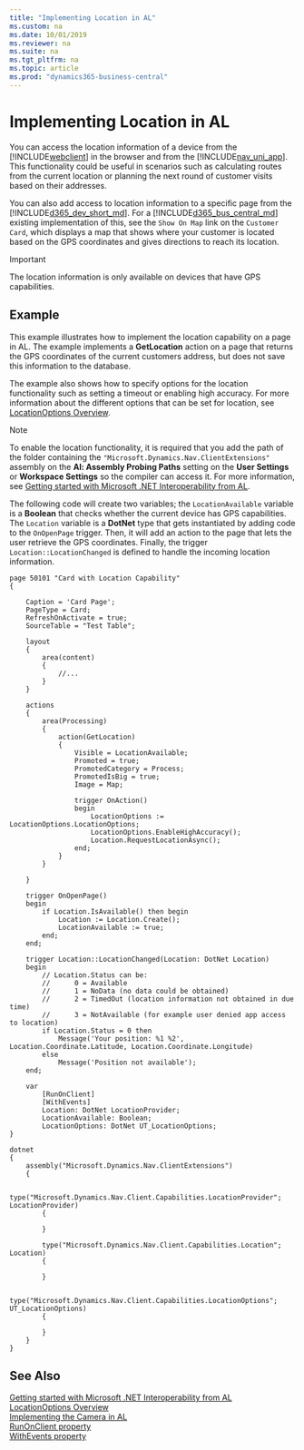 ```yaml
---
title: "Implementing Location in AL"
ms.custom: na
ms.date: 10/01/2019
ms.reviewer: na
ms.suite: na
ms.tgt_pltfrm: na
ms.topic: article
ms.prod: "dynamics365-business-central"
---
```


# Implementing Location in AL
You can access the location information of a device from the [!INCLUDE[webclient](includes/webclient.md)] in the browser and from the [!INCLUDE[nav_uni_app](includes/nav_uni_app_md.md)]. This functionality could be useful in scenarios such as calculating routes from the current location or planning the next round of customer visits based on their addresses.

You can also add access to location information to a specific page from the [!INCLUDE[d365_dev_short_md](includes/d365_dev_short_md.md)].
For a [!INCLUDE[d365_bus_central_md](includes/d365_bus_central_md.md)] existing implementation of this, see the `Show On Map` link on the `Customer Card`, which displays a map that shows where your customer is located based on the GPS coordinates and gives directions to reach its location. 

> [!IMPORTANT]  
>  The location information is only available on devices that have GPS capabilities. 

## Example
This example illustrates how to implement the location capability on a page in AL. The example implements a **GetLocation** action on a page that returns the GPS coordinates of the current customers address, but does not save this information to the database. 

The example also shows how to specify options for the location functionality such as setting a timeout or enabling high accuracy. For more information about the different options that can be set for location, see [LocationOptions Overview](devenv-location-options.md). 

> [!NOTE]
> To enable the location functionality, it is required that you add the path of the folder containing the `"Microsoft.Dynamics.Nav.ClientExtensions"` assembly on the **Al: Assembly Probing Paths** setting on the **User Settings** or **Workspace Settings** so the compiler can access it. For more information, see [Getting started with Microsoft .NET Interoperability from AL](devenv-get-started-call-dotnet-from-al.md).

The following code will create two variables; the `LocationAvailable` variable is a **Boolean** that checks whether the current device has GPS capabilities. The `Location` variable is a **DotNet** type that gets instantiated by adding code to the `OnOpenPage` trigger. Then, it will add an action to the page that lets the user retrieve the GPS coordinates. Finally, the trigger `Location::LocationChanged` is defined to handle the incoming location information.  


```
page 50101 "Card with Location Capability"
{

    Caption = 'Card Page';
    PageType = Card;
    RefreshOnActivate = true;
    SourceTable = "Test Table";

    layout
    {
        area(content)
        {
            //...
        }
    }

    actions
    {
        area(Processing)
        {
            action(GetLocation)
            {
                Visible = LocationAvailable;
                Promoted = true;
                PromotedCategory = Process;
                PromotedIsBig = true;
                Image = Map;

                trigger OnAction()
                begin
                    LocationOptions := LocationOptions.LocationOptions;
                    LocationOptions.EnableHighAccuracy();
                    Location.RequestLocationAsync();
                end;
            }
        }

    }

    trigger OnOpenPage()
    begin
        if Location.IsAvailable() then begin
            Location := Location.Create();
            LocationAvailable := true;
        end;
    end;

    trigger Location::LocationChanged(Location: DotNet Location)
    begin
        // Location.Status can be: 
        //      0 = Available 
        //      1 = NoData (no data could be obtained)
        //      2 = TimedOut (location information not obtained in due time)
        //      3 = NotAvailable (for example user denied app access to location)
        if Location.Status = 0 then
            Message('Your position: %1 %2', Location.Coordinate.Latitude, Location.Coordinate.Longitude)
        else
            Message('Position not available');
    end;

    var
        [RunOnClient]
        [WithEvents]
        Location: DotNet LocationProvider;
        LocationAvailable: Boolean;
        LocationOptions: DotNet UT_LocationOptions;
}

dotnet
{
    assembly("Microsoft.Dynamics.Nav.ClientExtensions")
    {

        type("Microsoft.Dynamics.Nav.Client.Capabilities.LocationProvider"; LocationProvider)
        {

        }

        type("Microsoft.Dynamics.Nav.Client.Capabilities.Location"; Location)
        {

        }

        type("Microsoft.Dynamics.Nav.Client.Capabilities.LocationOptions"; UT_LocationOptions)
        {

        }
    }
}
``` 

## See Also  
[Getting started with Microsoft .NET Interoperability from AL](devenv-get-started-call-dotnet-from-al.md)  
 [LocationOptions Overview](devenv-location-options.md)   
 [Implementing the Camera in AL](devenv-implement-camera-al.md)    
 [RunOnClient property](properties/devenv-runonclient-property.md)  
 [WithEvents property](properties/devenv-withevents-property.md)  
 <!--
 [Developing for the Business Central Mobile App](devenv-developing-for-the-business-central-mobile-app.md)   
 [Differences and Limitations When Developing Pages for the Business Central Mobile App](devenv-differences-and-limitations-developing-pages-business-central-mobile-app.md)-->
